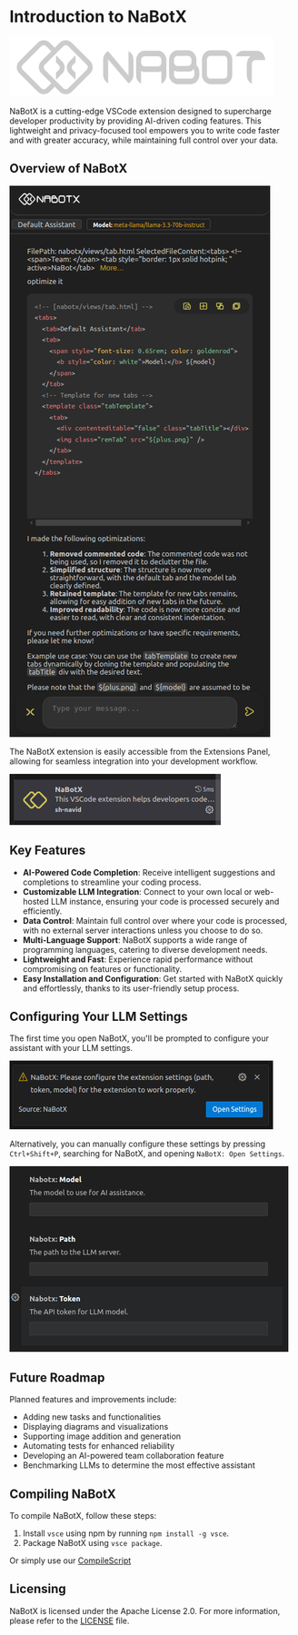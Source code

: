 # Introduction to NaBotX

![](./assets/logo3.png)

NaBotX is a cutting-edge VSCode extension designed to supercharge developer productivity by providing AI-driven coding features. This lightweight and privacy-focused tool empowers you to write code faster and with greater accuracy, while maintaining full control over your data.

## Overview of NaBotX
![NaBotX Extension](./showcase/V04.png)

The NaBotX extension is easily accessible from the Extensions Panel, allowing for seamless integration into your development workflow.

![NaBotX Extension in Extensions Panel](./showcase/C02.png)

## Key Features

* **AI-Powered Code Completion**: Receive intelligent suggestions and completions to streamline your coding process.
* **Customizable LLM Integration**: Connect to your own local or web-hosted LLM instance, ensuring your code is processed securely and efficiently.
* **Data Control**: Maintain full control over where your code is processed, with no external server interactions unless you choose to do so.
* **Multi-Language Support**: NaBotX supports a wide range of programming languages, catering to diverse development needs.
* **Lightweight and Fast**: Experience rapid performance without compromising on features or functionality.
* **Easy Installation and Configuration**: Get started with NaBotX quickly and effortlessly, thanks to its user-friendly setup process.

## Configuring Your LLM Settings

The first time you open NaBotX, you'll be prompted to configure your assistant with your LLM settings. 

![Configuring LLM Settings](./showcase/C03.png)

Alternatively, you can manually configure these settings by pressing `Ctrl+Shift+P`, searching for NaBotX, and opening `NaBotX: Open Settings`.

![Accessing NaBotX Settings](./showcase/C01.png)

## Future Roadmap
Planned features and improvements include:

* Adding new tasks and functionalities
* Displaying diagrams and visualizations
* Supporting image addition and generation
* Automating tests for enhanced reliability
* Developing an AI-powered team collaboration feature
* Benchmarking LLMs to determine the most effective assistant

## Compiling NaBotX
To compile NaBotX, follow these steps:

1. Install `vsce` using npm by running `npm install -g vsce`.
2. Package NaBotX using `vsce package`.

Or simply use our [CompileScript](./compile.py)

## Licensing
NaBotX is licensed under the Apache License 2.0. For more information, please refer to the [LICENSE](./LICENSE) file.
